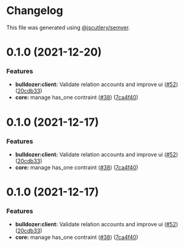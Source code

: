 # Changelog

This file was generated using [@jscutlery/semver](https://github.com/jscutlery/semver).

# 0.1.0 (2021-12-20)


### Features

* **bulldozer:client:** Validate relation accounts and improve ui ([#52](https://github.com/andresmgsl/platform/issues/52)) ([20cdb33](https://github.com/andresmgsl/platform/commit/20cdb33e042f5547597f8adceaf7a30eb46e1535))
* **core:** manage has_one contraint ([#38](https://github.com/andresmgsl/platform/issues/38)) ([7ca4f40](https://github.com/andresmgsl/platform/commit/7ca4f4022d235d6c8fd944f638b9abc084bddd45))



# 0.1.0 (2021-12-17)


### Features

* **bulldozer:client:** Validate relation accounts and improve ui ([#52](https://github.com/andresmgsl/platform/issues/52)) ([20cdb33](https://github.com/andresmgsl/platform/commit/20cdb33e042f5547597f8adceaf7a30eb46e1535))
* **core:** manage has_one contraint ([#38](https://github.com/andresmgsl/platform/issues/38)) ([7ca4f40](https://github.com/andresmgsl/platform/commit/7ca4f4022d235d6c8fd944f638b9abc084bddd45))



# 0.1.0 (2021-12-17)


### Features

* **bulldozer:client:** Validate relation accounts and improve ui ([#52](https://github.com/andresmgsl/platform/issues/52)) ([20cdb33](https://github.com/andresmgsl/platform/commit/20cdb33e042f5547597f8adceaf7a30eb46e1535))
* **core:** manage has_one contraint ([#38](https://github.com/andresmgsl/platform/issues/38)) ([7ca4f40](https://github.com/andresmgsl/platform/commit/7ca4f4022d235d6c8fd944f638b9abc084bddd45))
